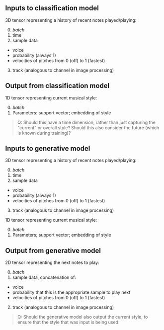 ## Inputs to classification model

3D tensor representing a history of recent notes played/playing:

0. _batch_
1. time
2. sample data
 - voice
 - probability (always 1)
 - velocities of pitches from 0 (off) to 1 (fastest)
3. track (analogous to channel in image processing)


## Output from classification model

1D tensor representing current musical style:

0. _batch_
1. Parameters: support vector; embedding of style

> Q: Should this have a time dimension, rather than just capturing the "current" or overall style? Should this also consider the future (which is known during training)?

## Inputs to generative model

3D tensor representing a history of recent notes played/playing:

0. _batch_
1. time
2. sample data
 - voice
 - probability (always 1)
 - velocities of pitches from 0 (off) to 1 (fastest)
3. track (analogous to channel in image processing)

1D tensor representing current musical style:

0. _batch_
1. Parameters; support vector; embedding of style


## Output from generative model

2D tensor representing the next notes to play:

0. _batch_
1. sample data, concatenation of:
 - voice
 - probability that this is the appropriate sample to play next
 - velocities of pitches from 0 (off) to 1 (fastest)
2. track (analogous to channel in image processing)

> Q: Should the generative model also output the current style, to ensure that the style that was input is being used
